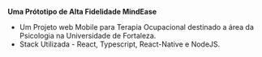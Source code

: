 **Uma Prótotipo de Alta Fidelidade MindEase**
- Um Projeto web Mobile para Terapia Ocupacional destinado a área da Psicologia na Universidade de Fortaleza.
- Stack Utilizada - React, Typescript, React-Native e NodeJS.
